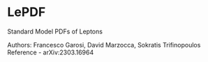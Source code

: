 # LePDF
Standard Model PDFs of Leptons

Authors: Francesco Garosi, David Marzocca, Sokratis Trifinopoulos
Reference - arXiv:2303.16964
